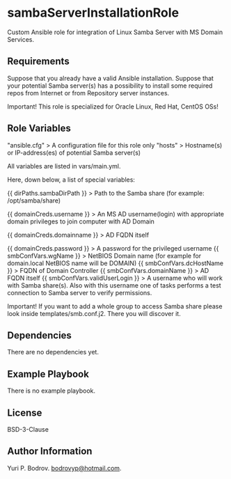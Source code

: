 sambaServerInstallationRole
===========================

Custom Ansible role for integration of Linux Samba Server with MS Domain Services.

Requirements
------------

Suppose that you already have a valid Ansible installation.
Suppose that your potential Samba server(s) has a possibility to install 
some required repos from Internet or from Repository server instances.

Important! This role is specialized for Oracle Linux, Red Hat, CentOS OSs! 

Role Variables
--------------

"ansible.cfg" > A configuration file for this role only
"hosts" > Hostname(s) or IP-address(es) of potential Samba server(s)

All variables are listed in vars/main.yml.

Here, down below, a list of special variables:

{{ dirPaths.sambaDirPath }} > Path to the Samba share (for example: /opt/samba/share)

{{ domainCreds.username }} > An MS AD username(login) with appropriate domain privileges to join computer with AD Domain

{{ domainCreds.domainname }} > AD FQDN itself

{{ domainCreds.password }} > A password for the privileged username
{{ smbConfVars.wgName }} > NetBIOS Domain name (for example for domain.local NetBIOS name will be DOMAIN)
{{ smbConfVars.dcHostName }} > FQDN of Domain Controller
{{ smbConfVars.domainName }} > AD FQDN itself
{{ smbConfVars.validUserLogin }} > A username who will work with Samba share(s). Also with this username one of tasks
performs a test connection to Samba server to verify permissions.

Important! If you want to add a whole group to access Samba share please look inside templates/smb.conf.j2. There you
will discover it.

Dependencies
------------

There are no dependencies yet.

Example Playbook
----------------

There is no example playbook. 

License
-------

BSD-3-Clause

Author Information
------------------

Yuri P. Bodrov. bodrovyp@hotmail.com. 
